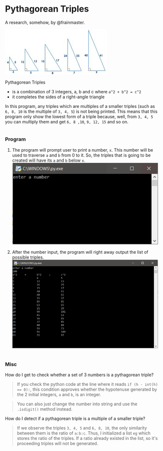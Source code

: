 # Pythagorean Triples
A research, somehow, by @frainmaster.

![](https://github.com/frainmaster/mathematics/blob/master/pythagorean%20triples/1.jpeg)

Pythagorean Triples
- is a combination of 3 integers, a, b and c where `a^2 + b^2 = c^2`
- it completes the sides of a right-angle triangle

In this program, any triples which are multiples of a smaller triples (such as `6, 8, 10` is the multiple of `3, 4, 5`) is not being
printed. This means that this program only show the lowest form of a triple because, well, from `3, 4, 5` you can multiply them and get
`6, 8 ,10`, `9, 12, 15` and so on.

# 
### Program
1. The program will prompt user to print a number, `x`. This number will be used to traverse `a` and `b` from 0 to it. So, the triples that
is going to be created will have its `a` and `b` below `x`.
![](https://github.com/frainmaster/mathematics/blob/master/pythagorean%20triples/2.PNG)

2. After the number input, the program will right away output the list of possible triples.
![](https://github.com/frainmaster/mathematics/blob/master/pythagorean%20triples/3.PNG)

# 
### Misc

How do I get to check whether a set of 3 numbers is a pythagorean triple?
> If you check the python code at the line where it reads `if (h - int(h) == 0):`, this condition approves whether the hypotenuse generated
by the 2 initial integers, `a` and `b`, is an integer.

> You can also just change the number into string and use the `.isdigit()` method instead.

How do I detect if a pythagorean triple is a multiple of a smaller triple?
> If we observe the triples `3, 4, 5` and `6, 8, 10`, the only similarity between them is the ratio of `a:b:c`. Thus, I initialized a
list `eg` which stores the ratio of the triples. If a ratio already existed in the list, so it's proceeding triples will not be generated.
